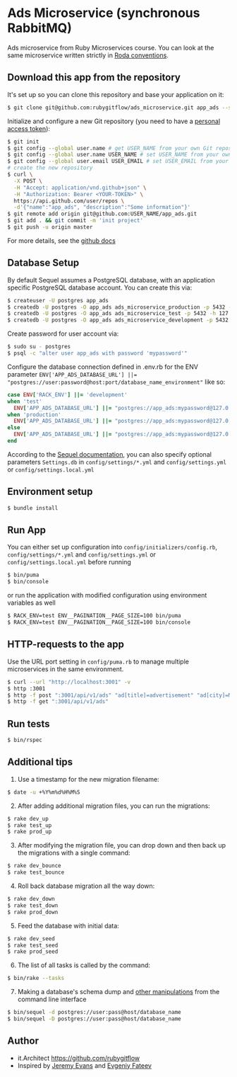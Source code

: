 # Ads Microservice (synchronous RabbitMQ)
Ads microservice from Ruby Microservices course. You can look at the same microservice written strictly in [Roda conventions](https://github.com/rubygitflow/ads_microservice_rc).

## Download this app from the repository
It's set up so you can clone this repository and base your application on it:
```bash
$ git clone git@github.com:rubygitflow/ads_microservice.git app_ads --single-branch --branch rabbitmq_synchro && cd app_ads && rm -r -f .git/
```
Initialize and configure a new Git repository (you need to have a [personal access token](https://github.com/settings/tokens)):
```bash
$ git init
$ git config --global user.name # get USER_NAME from your own Git repository
$ git config --global user.name USER_NAME # set USER_NAME from your own Git repository if the "global user.name" is empty
$ git config --global user.email USER_EMAIL # set USER_EMAIL from your own Git repository if the "global user.name" is empty
# create the new repository
$ curl \
  -X POST \
  -H "Accept: application/vnd.github+json" \
  -H "Authorization: Bearer <YOUR-TOKEN>" \
  https://api.github.com/user/repos \
  -d'{"name":"app_ads", "description":"Some information"}'
$ git remote add origin git@github.com:USER_NAME/app_ads.git 
$ git add . && git commit -m 'init project'
$ git push -u origin master
```
For more details, see the [github docs](https://docs.github.com/en/rest/repos/repos#create-a-repository-for-the-authenticated-user)

## Database Setup
By default Sequel assumes a PostgreSQL database, with an application specific PostgreSQL database account.  You can create this via:
```bash
$ createuser -U postgres app_ads
$ createdb -U postgres -O app_ads ads_microservice_production -p 5432 -h 127.0.0.1
$ createdb -U postgres -O app_ads ads_microservice_test -p 5432 -h 127.0.0.1
$ createdb -U postgres -O app_ads ads_microservice_development -p 5432 -h 127.0.0.1
```
Create password for user account via:
```bash
$ sudo su - postgres
$ psql -c "alter user app_ads with password 'mypassword'"
```
Configure the database connection defined in .env.rb for the ENV parameter `ENV['APP_ADS_DATABASE_URL'] ||= "postgres://user:password@host:port/database_name_environment"` like so:
```ruby
case ENV['RACK_ENV'] ||= 'development'
when 'test'
  ENV['APP_ADS_DATABASE_URL'] ||= "postgres://app_ads:mypassword@127.0.0.1:5432/ads_microservice_test"
when 'production'
  ENV['APP_ADS_DATABASE_URL'] ||= "postgres://app_ads:mypassword@127.0.0.1:5432/ads_microservice_production"
else
  ENV['APP_ADS_DATABASE_URL'] ||= "postgres://app_ads:mypassword@127.0.0.1:5432/ads_microservice_development"
end
```
According to the [Sequel documentation](https://github.com/jeremyevans/sequel#connecting-to-a-database-), you can also specify optional parameters `Settings.db` in `config/settings/*.yml` and `config/settings.yml` or `config/settings.local.yml`
## Environment setup
```bash
$ bundle install
```
## Run App
You can either set up configuration into `config/initializers/config.rb`, `config/settings/*.yml` and `config/settings.yml` or `config/settings.local.yml` before running

```bash
$ bin/puma
$ bin/console
```
or run the application with modified configuration using environment variables as well
```bash
$ RACK_ENV=test ENV__PAGINATION__PAGE_SIZE=100 bin/puma
$ RACK_ENV=test ENV__PAGINATION__PAGE_SIZE=100 bin/console
```
## HTTP-requests to the app
Use the URL port setting in `config/puma.rb` to manage multiple microservices in the same environment.
```bash
$ curl --url "http://localhost:3001" -v
$ http :3001
$ http -f post ":3001/api/v1/ads" "ad[title]=advertisement" "ad[city]=Moscow" "ad[description]=Good suggestion" "Authorization:Bearer some_user_token"
$ http -f get ":3001/api/v1/ads"
```
## Run tests
```bash
$ bin/rspec
```
## Additional tips
1. Use a timestamp for the new migration filename:
```bash
$ date -u +%Y%m%d%H%M%S
```
2. After adding additional migration files, you can run the migrations:
```bash
$ rake dev_up  
$ rake test_up 
$ rake prod_up 
```
3. After modifying the migration file, you can drop down and then back up the migrations with a single command:
```bash
$ rake dev_bounce  
$ rake test_bounce 
```
4. Roll back database migration all the way down:
```bash
$ rake dev_down  
$ rake test_down 
$ rake prod_down 
```
5. Feed the database with initial data:
```bash
$ rake dev_seed
$ rake test_seed
$ rake prod_seed
```
6. The list of all tasks is called by the command:
```bash
$ bin/rake --tasks
```
7. Making a database's schema dump and [other manipulations](https://sequel.jeremyevans.net/rdoc/files/doc/bin_sequel_rdoc.html) from the command line interface
```bash
$ bin/sequel -d postgres://user:pass@host/database_name
$ bin/sequel -D postgres://user:pass@host/database_name
```

## Author
* it.Architect https://github.com/rubygitflow
* Inspired by [Jeremy Evans](https://github.com/jeremyevans/roda-sequel-stack) and [Evgeniy Fateev](https://github.com/psylone/ads-microservice)
